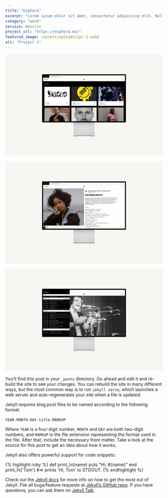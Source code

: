 ```yaml
---
title: "Esphora"
excerpt: "Lorem ipsum dolor sit amet, consectetur adipiscing elit. Nulla at efficitur eros. Ut facilisis orci vitae leo auctor pretium. Donec vel neque venenatis, euismod erat ac, auctor elit. Maecenas nec laoreet felis. Vestibulum a tempor elit, at efficitur libero. Nam pellentesque bibendum arcu ac pulvinar. Quisque varius nisl semper nisl egestas, sed blandit sapien blandit."
category: "work"
service: Website
project_url: "https://esphora.mx/"
featured_image: /assets/uploads/ipr-1.webp
alt: "Project 1"
---
```

![The San Juan Mountains are beautiful!](/assets/uploads/ipr-2.webp "San Juan Mountains")

![The San Juan Mountains are beautiful!](/assets/uploads/ipr-3.webp "San Juan Mountains")

![The San Juan Mountains are beautiful!](/assets/uploads/ipr-4.webp "San Juan Mountains")

You’ll find this post in your `_posts` directory. Go ahead and edit it and re-build the site to see your changes. You can rebuild the site in many different ways, but the most common way is to run `jekyll serve`, which launches a web server and auto-regenerates your site when a file is updated.

Jekyll requires blog post files to be named according to the following format:

`YEAR-MONTH-DAY-title.MARKUP`

Where `YEAR` is a four-digit number, `MONTH` and `DAY` are both two-digit numbers, and `MARKUP` is the file extension representing the format used in the file. After that, include the necessary front matter. Take a look at the source for this post to get an idea about how it works.

Jekyll also offers powerful support for code snippets:

{% highlight ruby %}
def print_hi(name)
  puts "Hi, #{name}"
end
print_hi('Tom')
#=> prints 'Hi, Tom' to STDOUT.
{% endhighlight %}

Check out the [Jekyll docs][jekyll-docs] for more info on how to get the most out of Jekyll. File all bugs/feature requests at [Jekyll’s GitHub repo][jekyll-gh]. If you have questions, you can ask them on [Jekyll Talk][jekyll-talk].

[jekyll-docs]: https://jekyllrb.com/docs/home
[jekyll-gh]:   https://github.com/jekyll/jekyll
[jekyll-talk]: https://talk.jekyllrb.com/